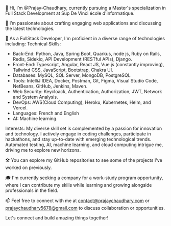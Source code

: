 👋 Hi, I’m @Prajay-Chaudhary, currently pursuing a Master's specialization in Full Stack Development at Sup De Vinci école d'informatique.

👀 I’m passionate about crafting engaging web applications and discussing the latest technologies.

🌱 As a FullStack Developer, I'm proficient in a diverse range of technologies including:
  Technical Skills:
- Back-End: Python, Java, Spring Boot, Quarkus, node js, Ruby on Rails, Redis, Sidekiq, API Development (RESTful APIs), Django.
- Front-End: Typescript, Angular, React JS, Vue.js (constantly improving), Tailwind CSS, JavaScript, Bootstrap, Chakra UI.
- Databases: MySQL, SQL Server, MongoDB, PostgreSQL
- Tools: IntelliJ IDEA, Docker, Postman, Git, Figma, Visual Studio Code, NetBeans, GitHub, Jenkins, Maven.
- Web Security: Keycloack, Authentication, Authorization, JWT, Network and System Analysis.
- DevOps: AWS(Cloud Computing), Heroku, Kubernetes, Helm, and Vercel.
- Languages: French and English
- AI: Machine learning.

Interests:
My diverse skill set is complemented by a passion for innovation and technology. I actively engage in coding challenges, participate in hackathons, and stay up-to-date with emerging technological trends. Automated testing, AI, machine learning, and cloud computing intrigue me, driving me to explore new horizons.

🛠️ You can explore my GitHub repositories to see some of the projects I've worked on previously.

🎓 I'm currently seeking a company for a work-study program opportunity, where I can contribute my skills while learning and growing alongside professionals in the field.

📫 Feel free to connect with me at contact@prajaychaudhary.com or prajaychaudhary5678@gmail.com to discuss collaboration or opportunities.

Let's connect and build amazing things together!


